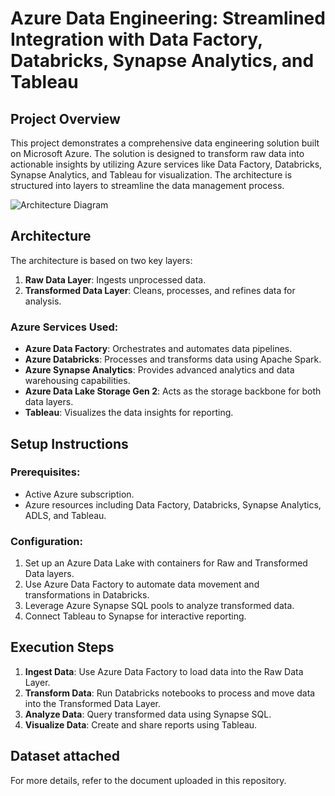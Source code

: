 # Azure Data Engineering: Streamlined Integration with Data Factory, Databricks, Synapse Analytics, and Tableau

## Project Overview
This project demonstrates a comprehensive data engineering solution built on Microsoft Azure. The solution is designed to transform raw data into actionable insights by utilizing Azure services like Data Factory, Databricks, Synapse Analytics, and Tableau for visualization. The architecture is structured into layers to streamline the data management process.

![Architecture Diagram](./azure_image.png)

## Architecture
The architecture is based on two key layers:
1. **Raw Data Layer**: Ingests unprocessed data.
2. **Transformed Data Layer**: Cleans, processes, and refines data for analysis.

### Azure Services Used:
- **Azure Data Factory**: Orchestrates and automates data pipelines.
- **Azure Databricks**: Processes and transforms data using Apache Spark.
- **Azure Synapse Analytics**: Provides advanced analytics and data warehousing capabilities.
- **Azure Data Lake Storage Gen 2**: Acts as the storage backbone for both data layers.
- **Tableau**: Visualizes the data insights for reporting.

## Setup Instructions
### Prerequisites:
- Active Azure subscription.
- Azure resources including Data Factory, Databricks, Synapse Analytics, ADLS, and Tableau.

### Configuration:
1. Set up an Azure Data Lake with containers for Raw and Transformed Data layers.
2. Use Azure Data Factory to automate data movement and transformations in Databricks.
3. Leverage Azure Synapse SQL pools to analyze transformed data.
4. Connect Tableau to Synapse for interactive reporting.

## Execution Steps
1. **Ingest Data**: Use Azure Data Factory to load data into the Raw Data Layer.
2. **Transform Data**: Run Databricks notebooks to process and move data into the Transformed Data Layer.
3. **Analyze Data**: Query transformed data using Synapse SQL.
4. **Visualize Data**: Create and share reports using Tableau.

## Dataset attached

For more details, refer to the document uploaded in this repository.
